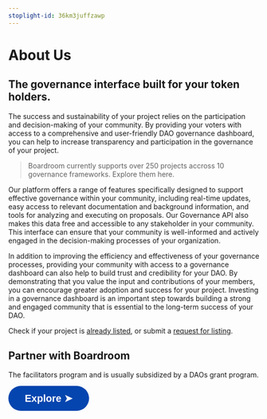 ```yaml
---
stoplight-id: 36km3juffzawp
---
```


# About Us

## The governance interface built for your token holders.

The success and sustainability of your project relies on the participation and decision-making of your community. By providing your voters with access to a comprehensive and user-friendly DAO governance dashboard, you can help to increase transparency and participation in the governance of your project.

> Boardroom currently supports over 250 projects accross 10 governance frameworks. Explore them here. 

Our platform offers a range of features specifically designed to support effective governance within your community, including real-time updates, easy access to relevant documentation and background information, and tools for analyzing and executing on proposals. Our Governance API also makes this data free and accessible to any stakeholder in your community. This interface can ensure that your community is well-informed and actively engaged in the decision-making processes of your organization.

In addition to improving the efficiency and effectiveness of your governance processes, providing your community with access to a governance dashboard can also help to build trust and credibility for your DAO. By demonstrating that you value the input and contributions of your members, you can encourage greater adoption and success for your project. Investing in a governance dashboard is an important step towards building a strong and engaged community that is essential to the long-term success of your DAO.

Check if your project is [already listed](../README.md), or submit a [request for listing](../adding-your-project/2.-submit-your-metadata.md). 

## Partner with Boardroom
The facilitators program and is usually subsidized by a DAOs grant program. 

<a href="https://boardroom-live-integrations.netlify.app/integrations" target='_blank'><button style="all:unset;font-family:Helvetica,Arial,sans-serif;display:inline-block;max-width:100%;white-space:nowrap;overflow:hidden;text-overflow:ellipsis;background-color:#0445AF;color:#FFFFFF;font-size:20px;border-radius:25px;padding:0 33px;font-weight:bold;height:50px;cursor:pointer;line-height:50px;text-align:center;margin:0;text-decoration:none;">Explore ➤</button><a/>